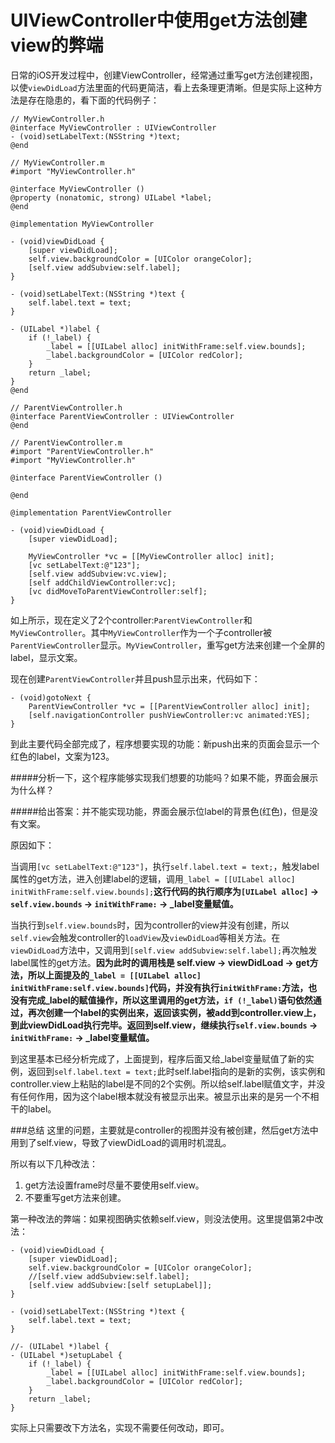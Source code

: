 # UIViewController中使用get方法创建view的弊端

日常的iOS开发过程中，创建ViewController，经常通过重写get方法创建视图，以使`viewDidLoad`方法里面的代码更简洁，看上去条理更清晰。但是实际上这种方法是存在隐患的，看下面的代码例子：

``` objc
// MyViewController.h
@interface MyViewController : UIViewController
- (void)setLabelText:(NSString *)text;
@end
```

``` objc
// MyViewController.m
#import "MyViewController.h"

@interface MyViewController ()
@property (nonatomic, strong) UILabel *label;
@end

@implementation MyViewController

- (void)viewDidLoad {
    [super viewDidLoad];
    self.view.backgroundColor = [UIColor orangeColor];
    [self.view addSubview:self.label];
}

- (void)setLabelText:(NSString *)text {
    self.label.text = text;
}

- (UILabel *)label {
    if (!_label) {
        _label = [[UILabel alloc] initWithFrame:self.view.bounds];
        _label.backgroundColor = [UIColor redColor];
    }
    return _label;
}
@end
```

``` objc
// ParentViewController.h
@interface ParentViewController : UIViewController
@end
``` 

``` objc
// ParentViewController.m 
#import "ParentViewController.h"
#import "MyViewController.h"

@interface ParentViewController ()

@end

@implementation ParentViewController

- (void)viewDidLoad {
    [super viewDidLoad];
    
    MyViewController *vc = [[MyViewController alloc] init];
    [vc setLabelText:@"123"];
    [self.view addSubview:vc.view];
    [self addChildViewController:vc];
    [vc didMoveToParentViewController:self];
}
```

如上所示，现在定义了2个controller:`ParentViewController`和`MyViewController`。其中`MyViewController`作为一个子controller被`ParentViewController`显示。`MyViewController`，重写get方法来创建一个全屏的label，显示文案。

现在创建`ParentViewController`并且push显示出来，代码如下：

``` objc
- (void)gotoNext {
    ParentViewController *vc = [[ParentViewController alloc] init];
    [self.navigationController pushViewController:vc animated:YES];
}
```

到此主要代码全部完成了，程序想要实现的功能：新push出来的页面会显示一个红色的label，文案为123。

#####分析一下，这个程序能够实现我们想要的功能吗？如果不能，界面会展示为什么样？

#####给出答案：并不能实现功能，界面会展示位label的背景色(红色)，但是没有文案。

原因如下：  

当调用`[vc setLabelText:@"123"]`，执行`self.label.text = text;`，触发label属性的get方法，进入创建label的逻辑，调用`_label = [[UILabel alloc] initWithFrame:self.view.bounds];`**这行代码的执行顺序为`[UILabel alloc]` -> `self.view.bounds` -> `initWithFrame:` -> \_label变量赋值。**  

当执行到`self.view.bounds`时，因为controller的view并没有创建，所以`self.view`会触发controller的`loadView`及`viewDidLoad`等相关方法。在`viewDidLoad`方法中，又调用到`[self.view addSubview:self.label];`再次触发label属性的get方法。**因为此时的调用栈是 self.view -> viewDidLoad -> get方法，所以上面提及的`_label = [[UILabel alloc] initWithFrame:self.view.bounds]`代码，并没有执行`initWithFrame:`方法，也没有完成\_label的赋值操作，所以这里调用的get方法，`if (!_label)`语句依然通过，再次创建一个label的实例出来，返回该实例，被add到controller.view上，到此viewDidLoad执行完毕。返回到self.view，继续执行`self.view.bounds` -> `initWithFrame:` -> \_label变量赋值。**

到这里基本已经分析完成了，上面提到，程序后面又给\_label变量赋值了新的实例，返回到`self.label.text = text;`此时self.label指向的是新的实例，该实例和controller.view上粘贴的label是不同的2个实例。所以给self.label赋值文字，并没有任何作用，因为这个label根本就没有被显示出来。被显示出来的是另一个不相干的label。

###总结
这里的问题，主要就是controller的视图并没有被创建，然后get方法中用到了self.view，导致了viewDidLoad的调用时机混乱。

所以有以下几种改法：  

1. get方法设置frame时尽量不要使用self.view。
2. 不要重写get方法来创建。

第一种改法的弊端：如果视图确实依赖self.view，则没法使用。这里提倡第2中改法：

``` objc 
- (void)viewDidLoad {
    [super viewDidLoad];
    self.view.backgroundColor = [UIColor orangeColor];
    //[self.view addSubview:self.label];
    [self.view addSubview:[self setupLabel]];
}

- (void)setLabelText:(NSString *)text {
    self.label.text = text;
}

//- (UILabel *)label {
- (UILabel *)setupLabel {
    if (!_label) {
        _label = [[UILabel alloc] initWithFrame:self.view.bounds];
        _label.backgroundColor = [UIColor redColor];
    }
    return _label;
}
```

实际上只需要改下方法名，实现不需要任何改动，即可。